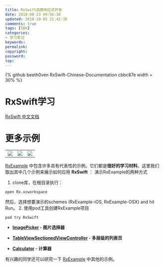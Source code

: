 ```yaml
---
title: RxSwift函数响应式开发
date: 2018-08-23 09:56:38
updated: 2018-10-05 21:42:36
comments: true
tags: [SDK]
categories:
- 学习笔记
keywords: 
permalink: 
copyright: 
password: 
top:   
---
```

<!--github库卡片-->
{% github beeth0ven RxSwift-Chinese-Documentation cbbc87e  width = 30% %}
# RxSwift学习
[RxSwift 中文文档](https://beeth0ven.github.io/RxSwift-Chinese-Documentation/)

# 更多示例

<table style="width:100%">
<tr>
<td><img src="https://beeth0ven.github.io/RxSwift-Chinese-Documentation/assets/MoreDemo/ImagePicker/ImagePickerFull.gif"/></td>
<td><img src="https://beeth0ven.github.io/RxSwift-Chinese-Documentation/assets/MoreDemo/TableViewSectionedViewController/TableViewSectionedViewControllerFull.png"/></td>
<td><img src="https://beeth0ven.github.io/RxSwift-Chinese-Documentation/assets/MoreDemo/Calculator/CalculatorFull.gif"/></td>
</tr>
</table>

[RxExample] 中包含许多具有代表性的示例。它们都是**很好的学习材料**。这里我们取出其中几个示例来展示如何应用 **RxSwift** ：
演示RxExample的两种方式
1. clone库，在根目录执行：
```
open Rx.xcworkspace
```
然后，选择想要演示的schemes (RxExample-iOS, RxExample-OSX) and hit Run。
2. 使用pod工具创建RxExample项目
```
pod try RxSwift
```

* **[ImagePicker](more_demo/image_picker.md) - 图片选择器**

* **[TableViewSectionedViewController](more_demo/tableView_sectioned_viewController.md) - 多层级的列表页**

* **[Calculator](more_demo/calculator.md) - 计算器**


有兴趣的同学还可以研究一下 [RxExample] 中其他的示例。

[RxExample]:https://github.com/ReactiveX/RxSwift/tree/master/RxExample/RxExample/Examples
